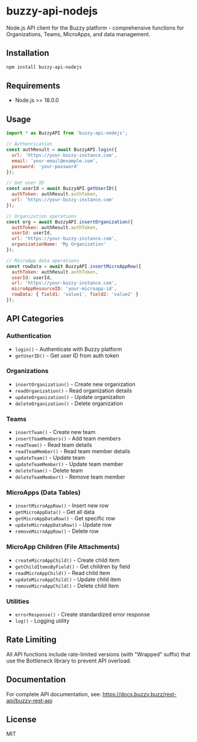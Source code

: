 # buzzy-api-nodejs

Node.js API client for the Buzzy platform - comprehensive functions for Organizations, Teams, MicroApps, and data management.

## Installation

```bash
npm install buzzy-api-nodejs
```

## Requirements

- Node.js >= 18.0.0

## Usage

```javascript
import * as BuzzyAPI from 'buzzy-api-nodejs';

// Authentication
const authResult = await BuzzyAPI.login({
  url: 'https://your-buzzy-instance.com',
  email: 'your-email@example.com',
  password: 'your-password'
});

// Get user ID
const userId = await BuzzyAPI.getUserID({
  authToken: authResult.authToken,
  url: 'https://your-buzzy-instance.com'
});

// Organization operations
const org = await BuzzyAPI.insertOrganization({
  authToken: authResult.authToken,
  userId: userId,
  url: 'https://your-buzzy-instance.com',
  organizationName: 'My Organization'
});

// MicroApp data operations
const rowData = await BuzzyAPI.insertMicroAppRow({
  authToken: authResult.authToken,
  userId: userId,
  url: 'https://your-buzzy-instance.com',
  microAppResourceID: 'your-microapp-id',
  rowData: { field1: 'value1', field2: 'value2' }
});
```

## API Categories

### Authentication
- `login()` - Authenticate with Buzzy platform
- `getUserID()` - Get user ID from auth token

### Organizations
- `insertOrganization()` - Create new organization
- `readOrganization()` - Read organization details
- `updateOrganization()` - Update organization
- `deleteOrganization()` - Delete organization

### Teams
- `insertTeam()` - Create new team
- `insertTeamMembers()` - Add team members
- `readTeam()` - Read team details
- `readTeamMember()` - Read team member details
- `updateTeam()` - Update team
- `updateTeamMember()` - Update team member
- `deleteTeam()` - Delete team
- `deleteTeamMember()` - Remove team member

### MicroApps (Data Tables)
- `insertMicroAppRow()` - Insert new row
- `getMicroAppData()` - Get all data
- `getMicroAppDataRow()` - Get specific row
- `updateMicroAppDataRow()` - Update row
- `removeMicroAppRow()` - Delete row

### MicroApp Children (File Attachments)
- `createMicroAppChild()` - Create child item
- `getChildItemsByField()` - Get children by field
- `readMicroAppChild()` - Read child item
- `updateMicroAppChild()` - Update child item
- `removeMicroAppChild()` - Delete child item

### Utilities
- `errorResponse()` - Create standardized error response
- `log()` - Logging utility

## Rate Limiting

All API functions include rate-limited versions (with "Wrapped" suffix) that use the Bottleneck library to prevent API overload.

## Documentation

For complete API documentation, see: https://docs.buzzy.buzz/rest-api/buzzy-rest-api

## License

MIT
